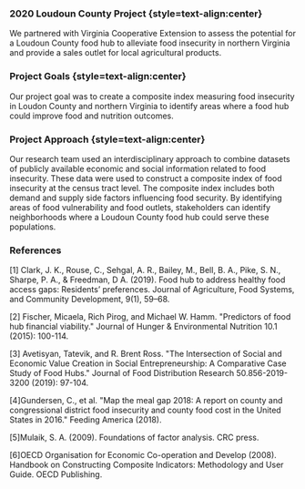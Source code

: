 ### 2020 Loudoun County Project {style=text-align:center}

We partnered with Virginia Cooperative Extension to assess the potential for a Loudoun County food hub to alleviate food insecurity in northern Virginia and provide a sales outlet for local agricultural products.  

### Project Goals {style=text-align:center}

Our project goal was to create a composite index measuring food insecurity in Loudon County and northern Virginia to identify areas where a food hub could improve food and nutrition outcomes. 

### Project Approach {style=text-align:center}

Our research team used an interdisciplinary approach to combine datasets of publicly available economic and social information related to food insecurity. These data were used to construct a composite index of food insecurity at the census tract level. The composite index includes both demand and supply side factors influencing food security. By identifying areas of food vulnerability and food outlets, stakeholders can identify neighborhoods where a Loudoun County food hub could serve these populations. 


### References 

[1] Clark, J. K., Rouse, C., Sehgal, A. R., Bailey, M., Bell, B. A., Pike, S. N., Sharpe, P. A., & Freedman, D A. (2019). Food hub to address healthy food access gaps: Residents’ preferences. Journal of Agriculture, Food Systems, and Community Development, 9(1), 59–68. 

[2] Fischer, Micaela, Rich Pirog, and Michael W. Hamm. "Predictors of food hub financial viability." Journal of Hunger & Environmental Nutrition 10.1 (2015): 100-114.

[3] Avetisyan, Tatevik, and R. Brent Ross. "The Intersection of Social and Economic Value Creation in Social Entrepreneurship: A Comparative Case Study of Food Hubs." Journal of Food Distribution Research 50.856-2019-3200 (2019): 97-104.

[4]Gundersen, C., et al. "Map the meal gap 2018: A report on county and congressional district food insecurity and county food cost in the United States in 2016." Feeding America (2018).

[5]Mulaik, S. A. (2009). Foundations of factor analysis. CRC press.  

[6]OECD Organisation for Economic Co-operation and Develop (2008). Handbook on Constructing Composite Indicators: Methodology and User Guide. OECD Publishing.
